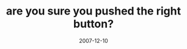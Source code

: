 ---
layout: base.njk
title : 'are you sure you pushed the right button?' 
view_title : 'are you sure you pushed the right button?' 
year : '2007' 
date : '2007-12-10' 
img_file : '/drawing/areyousureyoupushedtherightbutton.png' 
html_file : 'areyousureyoupushedtherightbutton' 
next_html : 'youvesureletyourselfgo.html' 
year_order : '294' 
permalink : "title/{{html_file}}.html"
---